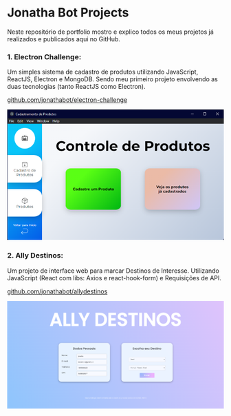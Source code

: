 # Jonatha Bot Projects 


Neste repositório de portfolio mostro e explico todos os meus projetos já realizados e publicados aqui no GitHub. 

### 1. Electron Challenge:

Um simples sistema de cadastro de produtos utilizando JavaScript, ReactJS, Electron e MongoDB. Sendo meu primeiro projeto envolvendo as duas tecnologias (tanto ReactJS como Electron). 

[github.com/jonathabot/electron-challenge](https://github.com/jonathabot/electron-challenge)

![imgElectronChallenge](https://raw.githubusercontent.com/jonathabot/electron-challenge/main/preview.png)

### 2. Ally Destinos:

Um projeto de interface web para marcar Destinos de Interesse. Utilizando JavaScript (React com libs: Axios e react-hook-form) e Requisições de API. 

[github.com/jonathabot/allydestinos](https://github.com/jonathabot/allydestinos)

![imgAllyDestinos](https://raw.githubusercontent.com/jonathabot/allydestinos/main/allydestinos.png)
